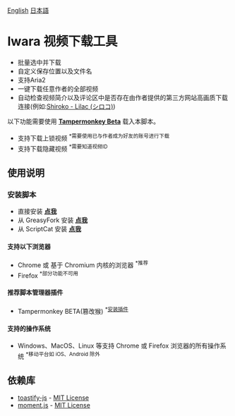 [English](.github/README/README.md) [日本語](.github/README/README_ja.md)
# Iwara 视频下载工具

 * 批量选中并下载
 * 自定义保存位置以及文件名
 * 支持Aria2
 * 一键下载任意作者的全部视频
 * 自动检查视频简介以及评论区中是否存在由作者提供的第三方网站高画质下载连接(例如:[Shiroko - Lilac (シロコ)](https://www.iwara.tv/videos/713gbud4yign5xpx))

以下功能需要使用 **[Tampermonkey Beta](https://www.tampermonkey.net/index.php?#download_gcal)** 载入本脚本。
* 支持下载上锁视频 <sup>*需要使用已与作者成为好友的账号进行下载</sup>
* 支持下载隐藏视频 <sup>*需要知道视频ID</sup>

## 使用说明

### 安装脚本

* 直接安装
 **[点我](https://github.com/dawn-lc/IwaraDownloadTool/raw/master/dist/IwaraDownloadTool.user.js)**
* 从 GreasyFork 安装
 **[点我](https://greasyfork.org/scripts/422239)**  
* 从 ScriptCat 安装
 **[点我](https://scriptcat.org/script-show-page/348)**

#### 支持以下浏览器

* Chrome 或 基于 Chromium 内核的浏览器 <sup>*推荐</sup>  
* Firefox <sup>*部分功能不可用</sup>

#### 推荐脚本管理器插件

* Tampermonkey BETA(篡改猴) <sup>*<a href="https://www.tampermonkey.net/#download_fcmf">安装插件</a></sup>  

#### 支持的操作系统

* Windows、MacOS、Linux 等支持 Chrome 或 Firefox 浏览器的所有操作系统 <sup>*移动平台如 iOS、Android 除外</sup>


## 依赖库
- [toastify-js](https://github.com/apvarun/toastify-js) - [MIT License](https://opensource.org/licenses/MIT)
- [moment.js](https://github.com/moment/moment/) - [MIT License](https://opensource.org/licenses/MIT)